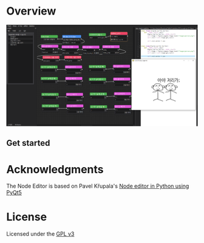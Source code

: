 # Overview

![screenshot](./images/guico.png)

## Get started

# Acknowledgments
The Node Editor is based on Pavel Křupala's
[Node editor in Python using PyQt5](https://gitlab.com/pavel.krupala/pyqt-node-editor-tutorials)


# License
Licensed under the [GPL v3](https://www.gnu.org/licenses/gpl.html)
